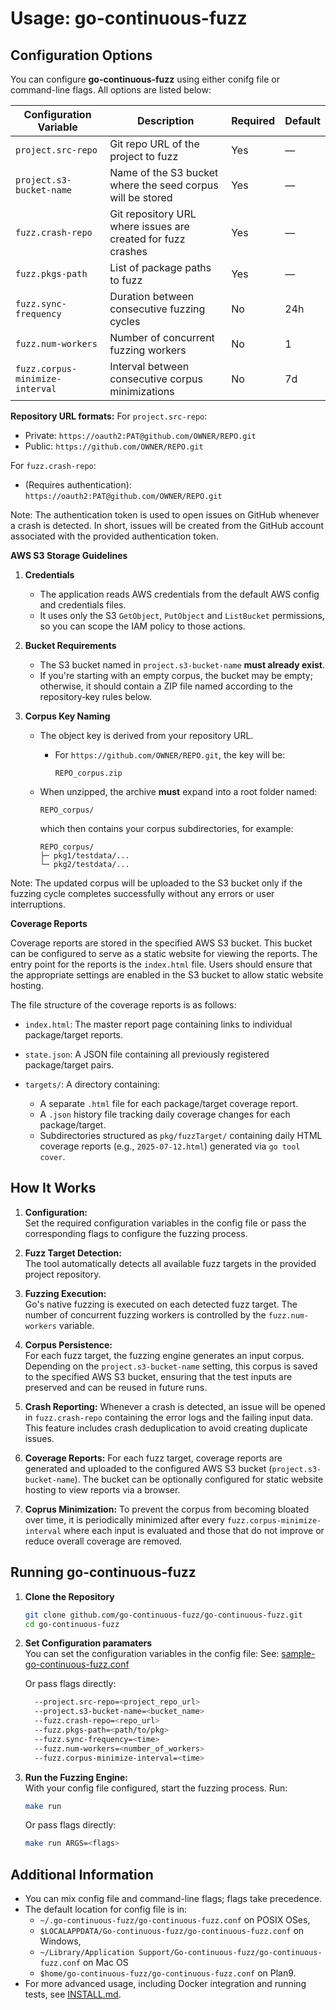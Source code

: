 # Usage: go-continuous-fuzz

## Configuration Options

You can configure **go-continuous-fuzz** using either conifg file or command-line flags. All options are listed below:

| Configuration Variable          | Description                                                  | Required | Default |
| ------------------------------- | ------------------------------------------------------------ | -------- | ------- |
| `project.src-repo`              | Git repo URL of the project to fuzz                          | Yes      | —       |
| `project.s3-bucket-name`        | Name of the S3 bucket where the seed corpus will be stored   | Yes      | —       |
| `fuzz.crash-repo`               | Git repository URL where issues are created for fuzz crashes | Yes      | —       |
| `fuzz.pkgs-path`                | List of package paths to fuzz                                | Yes      | —       |
| `fuzz.sync-frequency`           | Duration between consecutive fuzzing cycles                  | No       | 24h     |
| `fuzz.num-workers`              | Number of concurrent fuzzing workers                         | No       | 1       |
| `fuzz.corpus-minimize-interval` | Interval between consecutive corpus minimizations            | No       | 7d      |

**Repository URL formats:**
For `project.src-repo`:

- Private: `https://oauth2:PAT@github.com/OWNER/REPO.git`
- Public: `https://github.com/OWNER/REPO.git`

For `fuzz.crash-repo`:

- (Requires authentication): `https://oauth2:PAT@github.com/OWNER/REPO.git`

Note: The authentication token is used to open issues on GitHub whenever a crash is detected.
In short, issues will be created from the GitHub account associated with the provided authentication token.

**AWS S3 Storage Guidelines**

1. **Credentials**

   - The application reads AWS credentials from the default AWS config and credentials files.
   - It uses only the S3 `GetObject`, `PutObject` and `ListBucket` permissions, so you can scope the IAM policy to those actions.

2. **Bucket Requirements**

   - The S3 bucket named in `project.s3-bucket-name` **must already exist**.
   - If you're starting with an empty corpus, the bucket may be empty; otherwise, it should contain a ZIP file named according to the repository‑key rules below.

3. **Corpus Key Naming**

   - The object key is derived from your repository URL.

     - For `https://github.com/OWNER/REPO.git`, the key will be:

       ```
       REPO_corpus.zip
       ```

   - When unzipped, the archive **must** expand into a root folder named:

     ```
     REPO_corpus/
     ```

     which then contains your corpus subdirectories, for example:

     ```
     REPO_corpus/
     ├─ pkg1/testdata/...
     └─ pkg2/testdata/...
     ```

Note: The updated corpus will be uploaded to the S3 bucket only if the fuzzing cycle completes successfully without any errors or user interruptions.

**Coverage Reports**

Coverage reports are stored in the specified AWS S3 bucket. This bucket can be configured to serve as a static website for viewing the reports. The entry point for the reports is the `index.html` file. Users should ensure that the appropriate settings are enabled in the S3 bucket to allow static website hosting.

The file structure of the coverage reports is as follows:

- `index.html`: The master report page containing links to individual package/target reports.
- `state.json`: A JSON file containing all previously registered package/target pairs.
- `targets/`: A directory containing:

  - A separate `.html` file for each package/target coverage report.
  - A `.json` history file tracking daily coverage changes for each package/target.
  - Subdirectories structured as `pkg/fuzzTarget/` containing daily HTML coverage reports (e.g., `2025-07-12.html`) generated via `go tool cover`.

## How It Works

1. **Configuration:**  
   Set the required configuration variables in the config file or pass the corresponding flags to configure the fuzzing process.

2. **Fuzz Target Detection:**  
   The tool automatically detects all available fuzz targets in the provided project repository.

3. **Fuzzing Execution:**  
   Go's native fuzzing is executed on each detected fuzz target. The number of concurrent fuzzing workers is controlled by the `fuzz.num-workers` variable.

4. **Corpus Persistence:**  
   For each fuzz target, the fuzzing engine generates an input corpus. Depending on the `project.s3-bucket-name` setting, this corpus is saved to the specified AWS S3 bucket, ensuring that the test inputs are preserved and can be reused in future runs.

5. **Crash Reporting:**
   Whenever a crash is detected, an issue will be opened in `fuzz.crash-repo` containing the error logs and the failing input data. This feature includes crash deduplication to avoid creating duplicate issues.

6. **Coverage Reports:**
   For each fuzz target, coverage reports are generated and uploaded to the configured AWS S3 bucket (`project.s3-bucket-name`). The bucket can be optionally configured for static website hosting to view reports via a browser.

7. **Coprus Minimization:**
   To prevent the corpus from becoming bloated over time, it is periodically minimized after every `fuzz.corpus-minimize-interval` where each input is evaluated and those that do not improve or reduce overall coverage are removed.

## Running go-continuous-fuzz

1. **Clone the Repository**

   ```bash
   git clone github.com/go-continuous-fuzz/go-continuous-fuzz.git
   cd go-continuous-fuzz
   ```

2. **Set Configuration paramaters**  
    You can set the configuration variables in the config file:
   See: [sample-go-continuous-fuzz.conf](../sample-go-continuous-fuzz.conf)

   Or pass flags directly:

   ```bash
     --project.src-repo=<project_repo_url>
     --project.s3-bucket-name=<bucket_name>
     --fuzz.crash-repo=<repo_url>
     --fuzz.pkgs-path=<path/to/pkg>
     --fuzz.sync-frequency=<time>
     --fuzz.num-workers=<number_of_workers>
     --fuzz.corpus-minimize-interval=<time>
   ```

3. **Run the Fuzzing Engine:**  
   With your config file configured, start the fuzzing process. Run:

   ```bash
   make run
   ```

   Or pass flags directly:

   ```bash
   make run ARGS=<flags>
   ```

## Additional Information

- You can mix config file and command-line flags; flags take precedence.
- The default location for config file is in:
  - `~/.go-continuous-fuzz/go-continuous-fuzz.conf` on POSIX OSes,
  - `$LOCALAPPDATA/Go-continuous-fuzz/go-continuous-fuzz.conf` on Windows,
  - `~/Library/Application Support/Go-continuous-fuzz/go-continuous-fuzz.conf` on Mac OS
  - `$home/go-continuous-fuzz/go-continuous-fuzz.conf` on Plan9.
- For more advanced usage, including Docker integration and running tests, see [INSTALL.md](./INSTALL.md).
